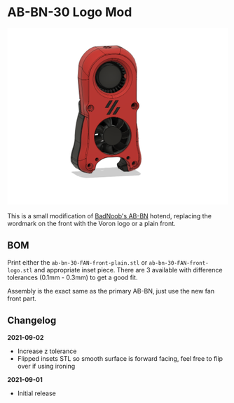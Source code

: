 # AB-BN-30 Logo Mod

![Picture of mod](Images/ABBN30-LogoModv5.png)

This is a small modification of [BadNoob's AB-BN](https://github.com/VoronDesign/VoronUsers/tree/master/printer_mods/Badnoob/AB-BN) hotend, replacing the wordmark on the front with the Voron logo or a plain front.

## BOM
Print either the `ab-bn-30-FAN-front-plain.stl` or `ab-bn-30-FAN-front-logo.stl` and appropriate inset piece. There are 3 available with difference tolerances (0.1mm - 0.3mm) to get a good fit.

Assembly is the exact same as the primary AB-BN, just use the new fan front part.

## Changelog

**2021-09-02**
- Increase z tolerance
- Flipped insets STL so smooth surface is forward facing, feel free to flip over if using ironing

**2021-09-01**
- Initial release